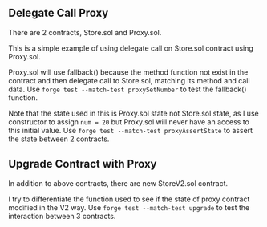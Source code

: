 ## Delegate Call Proxy

There are 2 contracts, Store.sol and Proxy.sol.

This is a simple example of using delegate call on Store.sol contract using Proxy.sol.

Proxy.sol will use fallback() because the method function not exist in the contract and then delegate call to Store.sol, matching its method and call data.
Use `forge test --match-test proxySetNumber` to test the fallback() function.

Note that the state used in this is Proxy.sol state not Store.sol state, as I use constructor to assign `num = 20` but Proxy.sol will never have an access to this initial value.
Use `forge test --match-test proxyAssertState` to assert the state between 2 contracts.

## Upgrade Contract with Proxy

In addition to above contracts, there are new StoreV2.sol contract.

I try to differentiate the function used to see if the state of proxy contract modified in the V2 way.
Use `forge test --match-test upgrade` to test the interaction between 3 contracts.
